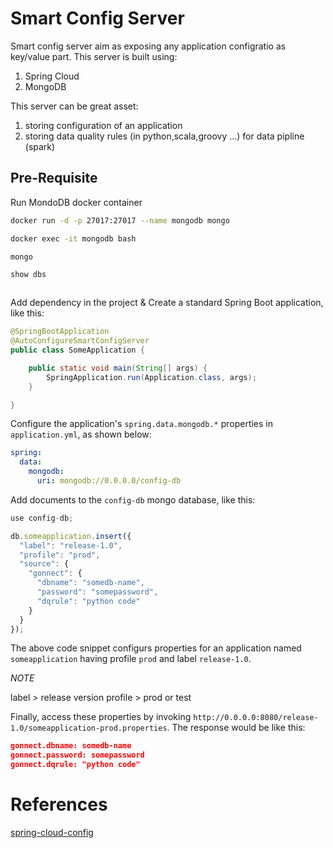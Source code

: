# Smart Config Server

Smart config server aim as exposing any application configratio as key/value part. This server is built using:
1. Spring Cloud
2. MongoDB

This server can be great asset:
1. storing configuration of an application
2. storing data quality rules (in python,scala,groovy ...) for data pipline (spark)

## Pre-Requisite
Run MondoDB docker container

```bash
docker run -d -p 27017:27017 --name mongodb mongo

docker exec -it mongodb bash

mongo

show dbs



```

Add dependency in the project & Create a standard Spring Boot application, like this:
```java
@SpringBootApplication
@AutoConfigureSmartConfigServer
public class SomeApplication {

    public static void main(String[] args) {
        SpringApplication.run(Application.class, args);
    }

}
```

Configure the application's `spring.data.mongodb.*` properties in `application.yml`, as shown below:
```yaml
spring:
  data:
    mongodb:
      uri: mongodb://0.0.0.0/config-db
```

Add documents to the `config-db` mongo database, like this:
```javascript
use config-db;

db.someapplication.insert({
  "label": "release-1.0",
  "profile": "prod",
  "source": {
    "gonnect": {
      "dbname": "somedb-name",
      "password": "somepassword",
      "dqrule": "python code"
    }
  }
});
```
The above code snippet configurs properties for an application named `someapplication` having profile `prod` and label `release-1.0`.

*NOTE*

label > release version
profile > prod or test

  
 
Finally, access these properties by invoking `http://0.0.0.0:8080/release-1.0/someapplication-prod.properties`. The response would be like this:
```json
gonnect.dbname: somedb-name
gonnect.password: somepassword
gonnect.dqrule: "python code"
```

# References
[spring-cloud-config](https://github.com/spring-cloud/spring-cloud-config)
